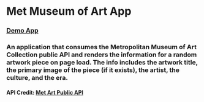 # Met Museum of Art App

### [Demo App](https://flamboyant-mcnulty-4996f7.netlify.app/)

### An application that consumes the Metropolitan Museum of Art Collection public API and renders the information for a random artwork piece on page load. The info includes the artwork title, the primary image of the piece (if it exists), the artist, the culture, and the era.

#### API Credit: [Met Art Public API](https://metmuseum.github.io/)

